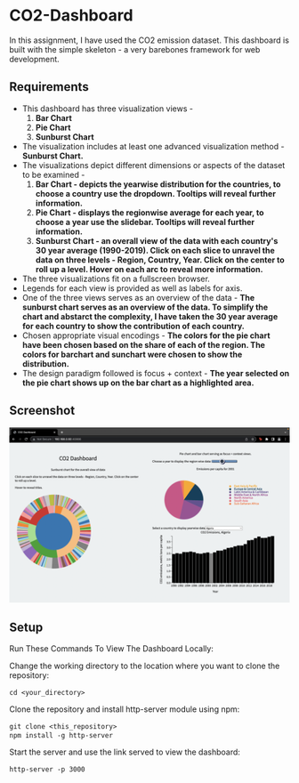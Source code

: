 
# CO2-Dashboard
In this assignment, I have used the CO2 emission dataset. This dashboard is built with the simple skeleton - a very barebones framework for web development.

## Requirements

* This dashboard has three visualization views - 
    1. **Bar Chart** 
    2. **Pie Chart**
    3. **Sunburst Chart**
* The visualization includes at least one advanced visualization method - **Sunburst Chart.**
* The visualizations depict different dimensions or aspects of the dataset to be examined -
    1. **Bar Chart - depicts the yearwise distribution for the countries, to choose a country use the dropdown. Tooltips will reveal further information.**
    2. **Pie Chart - displays the regionwise average for each year, to choose a year use the slidebar. Tooltips will reveal further information.**
    3. **Sunburst Chart - an overall view of the data with each country's 30 year average (1990-2019). Click on each slice to unravel the data on three levels - Region, Country, Year. Click on the center to roll up a level. Hover on each arc to reveal more information.** 
* The three visualizations fit on a fullscreen browser.
* Legends for each view is provided as well as labels for axis.
* One of the three views serves as an overview of the data - **The sunburst chart serves as an overview of the data. To simplify the chart and abstarct the complexity, I have taken the 30 year average for each country to show the contribution of each country.**
* Chosen appropriate visual encodings - **The colors for the pie chart have been chosen based on the share of each of the region. The colors for barchart and sunchart were chosen to show the distribution.**
* The design paradigm followed is focus + context - **The year selected on the pie chart shows up on the bar chart as a highlighted area.**

## Screenshot 

![Screen](./screenshot.png)

## Setup 

Run These Commands To View The Dashboard Locally: 

Change the working directory to the location where you want to clone the repository: 
```
cd <your_directory>
```
Clone the repository and install http-server module using npm: 
```
git clone <this_repository>
npm install -g http-server
```
Start the server and use the link served to view the dashboard: 
```
http-server -p 3000
```



